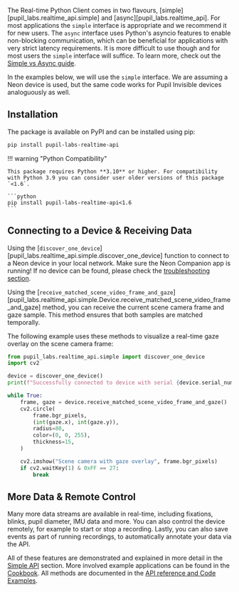 The Real-time Python Client comes in two flavours, [simple][pupil_labs.realtime_api.simple] and [async][pupil_labs.realtime_api]. For most applications the `simple` interface is appropriate and we recommend it for new users. The `async` interface uses Python's asyncio features to enable non-blocking communication, which can be beneficial for applications with very strict latency requirements. It is more difficult to use though and for most users the `simple` interface will suffice. To learn more, check out the [Simple vs Async guide](./guides/simple-vs-async-api.md).

In the examples below, we will use the `simple` interface. We are assuming a Neon device is used, but the same code works for Pupil Invisible devices analoguously as well.

## Installation

The package is available on PyPI and can be installed using pip:

```sh
pip install pupil-labs-realtime-api
```

!!! warning "Python Compatibility"

    This package requires Python **3.10** or higher. For compatibility with Python 3.9 you can consider user older versions of this package `<1.6`.

    ```python
    pip install pupil-labs-realtime-api<1.6
    ```

## Connecting to a Device & Receiving Data

Using the [`discover_one_device`][pupil_labs.realtime_api.simple.discover_one_device] function to connect to a Neon device in your local network. Make sure the Neon Companion app is running! If no device can be found, please check the [troubleshooting section](./troubleshooting.md).

Using the [`receive_matched_scene_video_frame_and_gaze`][pupil_labs.realtime_api.simple.Device.receive_matched_scene_video_frame_and_gaze] method, you can receive the current scene camera frame and gaze sample. This method ensures that both samples are matched temporally.

The following example uses these methods to visualize a real-time gaze overlay on the scene camera frame:

```py
from pupil_labs.realtime_api.simple import discover_one_device
import cv2

device = discover_one_device()
print(f"Successfully connected to device with serial {device.serial_number_glasses}")

while True:
    frame, gaze = device.receive_matched_scene_video_frame_and_gaze()
    cv2.circle(
        frame.bgr_pixels,
        (int(gaze.x), int(gaze.y)),
        radius=80,
        color=(0, 0, 255),
        thickness=15,
    )

    cv2.imshow("Scene camera with gaze overlay", frame.bgr_pixels)
    if cv2.waitKey(1) & 0xFF == 27:
        break
```

## More Data & Remote Control

Many more data streams are available in real-time, including fixations, blinks, pupil diameter, IMU data and more. You can also control the device remotely, for example to start or stop a recording. Lastly, you can also save events as part of running recordings, to automatically annotate your data via the API.

All of these features are demonstrated and explained in more detail in the [Simple API](./methods/simple.md) section. More involved example applications can be found in the [Cookbook](./cookbook/index.md). All methods are documented in the [API reference and Code Examples](./methods/index.md).
